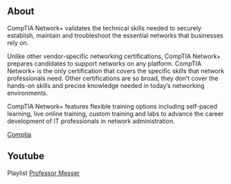 ## About
CompTIA Network+ validates the technical skills needed to securely establish, maintain and troubleshoot the essential networks that businesses rely on.

Unlike other vendor-specific networking certifications, CompTIA Network+ prepares candidates to support networks on any platform. CompTIA Network+ is the only certification that covers the specific skills that network professionals need. Other certifications are so broad, they don’t cover the hands-on skills and precise knowledge needed in today’s networking environments.

CompTIA Network+ features flexible training options including self-paced learning, live online training, custom training and labs to advance the career development of IT professionals in network administration.

[Comptia](https://www.comptia.org/certifications/network)

## Youtube
Playlist [Professor Messer](https://www.youtube.com/watch?v=As6g6IXcVa4&list=PLG49S3nxzAnlCJiCrOYuRYb6cne864a7G)